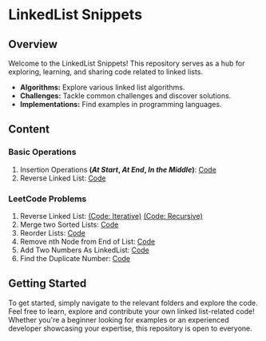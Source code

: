 # LinkedList Snippets

## Overview

Welcome to the LinkedList Snippets! This repository serves as a hub for exploring, learning, and sharing code related to linked lists.

- **Algorithms:** Explore various linked list algorithms.
- **Challenges:** Tackle common challenges and discover solutions.
- **Implementations:** Find examples in programming languages.

## Content

### Basic Operations

1. Insertion Operations **(*At Start*, *At End*, *In the Middle*)**: [Code](Basic%20Operations/InsertionOperations.cpp)
2. Reverse Linked List: [Code](Basic%20Operations/ReverseLinkedList.cpp)

### LeetCode Problems

1. Reverse Linked List: [(Code: Iterative)](reverse-linkedlist-using-iterative.cpp) [(Code: Recursive)](Leetcode%20Problems/reverse-linkedlist-using-recursion.cpp)
2. Merge two Sorted Lists:  [Code](Leetcode%20Problems/Merge-Two-Sorted-Lists.cpp)
3. Reorder Lists:  [Code](Leetcode%20Problems/ReorderList.cpp)
4. Remove nth Node from End of List:  [Code](Leetcode%20Problems/Remove-nth-Node-from-End-of-List.cpp)
5. Add Two Numbers As LinkedList:  [Code](Leetcode%20Problems/Add-Two-Numbers-As-LinkedList.cpp)
6. Find the Duplicate Number:  [Code](Leetcode%20Problems/Find-Duplicate-Number.cpp)



## Getting Started

To get started, simply navigate to the relevant folders and explore the code. Feel free to learn, explore and contribute your own linked list-related code! Whether you're a beginner looking for examples or an experienced developer showcasing your expertise, this repository is open to everyone.
